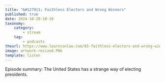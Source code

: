 ```yaml
---
title: "&#127911; Faithless Electors and Wrong Winners"
published: true
date: 2024-10-20-10-10
taxonomy:
    category:
        - stream
    tag:
        - podcasts
theurl: https://www.learnconlaw.com/85-faithless-electors-and-wrong-winners
image: artwork-resized.PNG
template: listen
---
```


Episode summary: The United States has a strange way of electing presidents.
